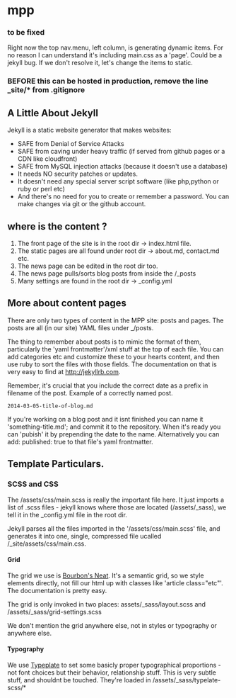 mpp
===

### to be fixed

Right now the top nav.menu, left column, is generating dynamic items. For no reason I can understand it's including main.css as a 'page'. Could be a jekyll bug.
If we don't resolve it, let's change the items to static.

### BEFORE this can be hosted in production, remove the line _site/* from .gitignore

## A Little About Jekyll
Jekyll is a static website generator that makes websites:

- SAFE from Denial of Service Attacks
- SAFE from caving under heavy traffic (if served from github pages or a CDN like cloudfront)
- SAFE from MySQL injection attacks (because it doesn't use a database)
- It needs NO security patches or updates.
- It doesn't need any special server script software (like php,python or ruby or perl etc)
- And there's no need for you to create or remember a password. You can make changes via git or the github account.


## where is the content ?

1. The front page of the site is in the root dir -> index.html file.
2. The static pages are all found under root dir -> about.md, contact.md etc.
3. The news page can be edited in the root dir too.
3. The news page pulls/sorts blog posts from inside the /_posts
4. Many settings are found in the root dir -> _config.yml



## More about content pages

There are only two types of content in the MPP site: posts and pages. The posts are all (in our site) YAML files under _/posts.

The thing to remember about posts is to mimic the format of them, particularly the 'yaml frontmatter'/xml stuff at the top of each file.
You can add categories etc and customize these to your hearts content, and then use ruby to sort the files with those fields. The documentation on that is very easy to find at http://jekyllrb.com.

Remember, it's crucial that you include the correct date as a prefix in filename of the post. Example of a correctly named post.

    2014-03-05-title-of-blog.md

If you're working on a blog post and it isnt finished you can name it 'something-title.md'; and commit it to the repository. When it's ready you can 'pubish' it by prepending the date to the name. Alternatively you can add:
    published: true
to that file's yaml frontmatter.

## Template Particulars.

### SCSS and CSS

The /assets/css/main.scss is really the important file here. It just imports a list of .scss files - jekyll knows where those are located (/assets/_sass), we tell it in the _config.yml file in the root dir.

Jekyll parses all the files imported in the '/assets/css/main.scss' file, and generates it into one, single, compressed file ucalled /_site/assets/css/main.css.


#### Grid

The grid we use is [Bourbon's Neat](http://neat.bourbon.io/). It's a semantic grid, so we style elements directly, not fill our html up with classes like 'article class="etc"'. The documentation is pretty easy.

The grid is only invoked in two places: assets/_sass/layout.scss and /assets/_sass/grid-settings.scss

We don't mention the grid anywhere else, not in styles or typography or anywhere else.

#### Typography

We use [Typeplate](http://typeplate.com/) to set some basicly proper typographical proportions - not font choices but their behavior, relationship stuff. This is very subtle stuff, and shouldnt be touched. They're loaded in /assets/_sass/typelate-scss/*
